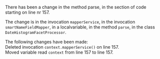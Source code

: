 There has been a change in the method parse, in the section of code starting on line nr 157.
  
The change is in the invocation ```mapperService```, in the invocation ```smartNameFieldMapper```, in a localvariable, in the method ```parse```, in the class ```DateHistogramFacetProcessor```.
  
The following changes have been made:  
Deleted invocation ```context.mapperService()``` on line 157.  
Moved variable read ```context``` from line 157 to line 157.  
